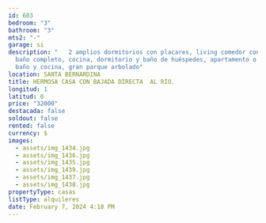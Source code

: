 ```yaml
---
id: 603
bedroom: "3"
bathroom: "3"
mts2: "-"
garage: si
description: "   2 amplios dormitorios con placares, living comedor con estufa,
  baño completo, cocina, dormitorio y baño de huéspedes, apartamento o salón con
  baño y cocina, gran parque arbolado"
location: SANTA BERNARDINA
title: HERMOSA CASA CON BAJADA DIRECTA  AL RÍO.
longitud: 1
latitud: 0
price: "32000"
destacada: false
soldout: false
rented: false
currency: $
images:
  - assets/img_1434.jpg
  - assets/img_1436.jpg
  - assets/img_1435.jpg
  - assets/img_1439.jpg
  - assets/img_1437.jpg
  - assets/img_1438.jpg
propertyType: casas
listType: alquileres
date: February 7, 2024 4:18 PM
---
```

